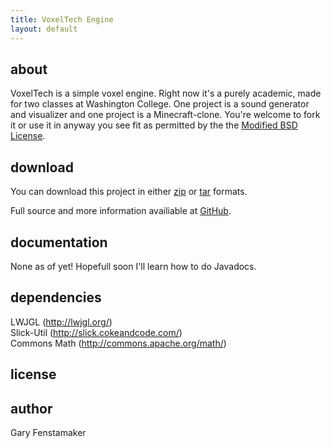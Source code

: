 ```yaml
---
title: VoxelTech Engine
layout: default
---
```


about
-----
VoxelTech is a simple voxel engine. Right now it's a purely academic, made for two classes at Washington College. One project is a sound generator and visualizer and one project is a Minecraft-clone. You're welcome to fork it or use it in anyway you see fit as permitted by the the [Modified BSD License](http://www.gnu.org/copyleft/gpl.html "GPL v3").

download
--------
You can download this project in either [zip](https://github.com/fenstamaker/VoxelTech/zipball/master) or [tar](https://github.com/fenstamaker/VoxelTech/tarball/master) formats. 

Full source and more information availiable at [GitHub](https://github.com/fenstamaker/VoxelTech).

documentation
-------------
None as of yet! Hopefull soon I'll learn how to do Javadocs.

dependencies
------------
LWJGL (<http://lwjgl.org/>)  
Slick-Util (<http://slick.cokeandcode.com/>)  
Commons Math (<http://commons.apache.org/math/>)

license
-------


<div id="code>
	<p>
		Copyright (c) 2011, Gary Fenstamaker<br />  
		All rights reserved.
	</p>
	<p>
		Redistribution and use in source and binary forms, with or without
		modification, are permitted provided that the following conditions are met:<br />
			* Redistributions of source code must retain the above copyright
			  notice, this list of conditions and the following disclaimer.
			* Redistributions in binary form must reproduce the above copyright
			  notice, this list of conditions and the following disclaimer in the
			  documentation and/or other materials provided with the distribution.
			* Neither the name of 'VoxelTech' nor the
			  names of its contributors may be used to endorse or promote products
			  derived from this software without specific prior written permission.
	</p>
	<p>
		THIS SOFTWARE IS PROVIDED BY THE COPYRIGHT HOLDERS AND CONTRIBUTORS "AS IS" AND
		ANY EXPRESS OR IMPLIED WARRANTIES, INCLUDING, BUT NOT LIMITED TO, THE IMPLIED
		WARRANTIES OF MERCHANTABILITY AND FITNESS FOR A PARTICULAR PURPOSE ARE
		DISCLAIMED. IN NO EVENT SHALL GARY FENSTAMAKER BE LIABLE FOR ANY
		DIRECT, INDIRECT, INCIDENTAL, SPECIAL, EXEMPLARY, OR CONSEQUENTIAL DAMAGES
		(INCLUDING, BUT NOT LIMITED TO, PROCUREMENT OF SUBSTITUTE GOODS OR SERVICES;
		LOSS OF USE, DATA, OR PROFITS; OR BUSINESS INTERRUPTION) HOWEVER CAUSED AND
		ON ANY THEORY OF LIABILITY, WHETHER IN CONTRACT, STRICT LIABILITY, OR TORT
		(INCLUDING NEGLIGENCE OR OTHERWISE) ARISING IN ANY WAY OUT OF THE USE OF THIS
		SOFTWARE, EVEN IF ADVISED OF THE POSSIBILITY OF SUCH DAMAGE.
	</p>
</div>


author
------
Gary Fenstamaker
